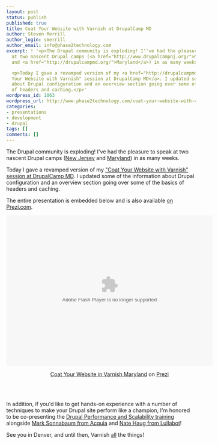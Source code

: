 ```yaml
---
layout: post
status: publish
published: true
title: Coat Your Website with Varnish at DrupalCamp MD
author: Steven Merrill
author_login: smerrill
author_email: info@phase2technology.com
excerpt: ! '<p>The Drupal community is exploding! I''ve had the pleasure to speak
  at two nascent Drupal camps (<a href="http://www.drupalcampnj.org/">New Jersey</a>
  and <a href="http://drupalcampmd.org/">Maryland</a>) in as many weeks.</p>

  <p>Today I gave a revamped version of my <a href="http://drupalcampmd.org/sessions/coat-your-website-varnish">"Coat
  Your Website with Varnish" session at DrupalCamp MD</a>. I updated some of the information
  about Drupal configuration and an overview section going over some of the basics
  of headers and caching.</p>'
wordpress_id: 1063
wordpress_url: http://www.phase2technology.com/coat-your-website-with-varnish-at-drupalcamp-md/
categories:
- presentations
- development
- drupal
tags: []
comments: []
---
```

<p>The Drupal community is exploding! I've had the pleasure to speak at two nascent Drupal camps (<a href="http://www.drupalcampnj.org/">New Jersey</a> and <a href="http://drupalcampmd.org/">Maryland</a>) in as many weeks.</p></p>
<p>Today I gave a revamped version of my <a href="http://drupalcampmd.org/sessions/coat-your-website-varnish">"Coat Your Website with Varnish" session at DrupalCamp MD</a>. I updated some of the information about Drupal configuration and an overview section going over some of the basics of headers and caching.</p></p>
<p>The entire presentation is embedded below and is also available <a href="http://prezi.com/lgk2q71ez9iv/coat-your-website-in-varnish-maryland/">on Prezi.com</a>.</p></p>
<div class="prezi-player">
<style type="text/css" media="screen">.prezi-player { width: 550px; } .prezi-player-links { text-align: center; }</style><object id="prezi_lgk2q71ez9iv" name="prezi_lgk2q71ez9iv" classid="clsid:D27CDB6E-AE6D-11cf-96B8-444553540000" width="550" height="400"><param name="movie" value="http://prezi.com/bin/preziloader.swf"/><param name="allowfullscreen" value="true"/><param name="allowscriptaccess" value="always"/><param name="bgcolor" value="#ffffff"/><param name="flashvars" value="prezi_id=lgk2q71ez9iv&lock_to_path=0&color=ffffff&autoplay=no&autohide_ctrls=0"/><embed id="preziEmbed_lgk2q71ez9iv" name="preziEmbed_lgk2q71ez9iv" src="http://prezi.com/bin/preziloader.swf" type="application/x-shockwave-flash" allowfullscreen="true" allowscriptaccess="always" width="550" height="400" bgcolor="#ffffff" flashvars="prezi_id=lgk2q71ez9iv&lock_to_path=0&color=ffffff&autoplay=no&autohide_ctrls=0"></embed></object>
<div class="prezi-player-links">
<p><a title="Coat Your Website in Varnish Maryland" href="http://prezi.com/lgk2q71ez9iv/coat-your-website-in-varnish-maryland/">Coat Your Website in Varnish Maryland</a> on <a href="http://prezi.com">Prezi</a></p><br />
</div><br />
</div></p>
<p>In addition, if you'd like to get hands-on experience with a number of techniques to make your Drupal site perform like a champion, I'm honored to be co-presenting the <a href="http://denver2012.drupal.org/content/drupal-performance-and-scalability">Drupal Performance and Scalability training</a> alongside <a href="http://denver2012.drupal.org/users/msonnabaum">Mark Sonnabaum from Acquia</a> and <a href="http://drupal.org/user/35821">Nate Haug from Lullabot</a>!</p></p>
<p>See you in Denver, and until then, Varnish <u>all</u> the things!</p></p>
